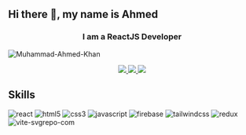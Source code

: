 ## Hi there 👋, my name is Ahmed
<h3 style="text-align: center">I am a ReactJS Developer</h3>

![Muhammad-Ahmed-Khan](https://github.com/khanahmed22/khanahmed22/assets/149488316/22d272fe-b9fd-4738-8b37-b9176d403e59)

<div align="center"> 
  <a href="mailto:ahmed.mak26@outlook.com">
    <img src="https://img.shields.io/badge/Gmail-333333?style=for-the-badge&logo=gmail&logoColor=red" />
  </a> 
  <a href="https://www.linkedin.com/in/muhammad-ahmed-khan-109079275/" target="_blank">
    <img src="https://img.shields.io/badge/LinkedIn-0077B5?style=for-the-badge&logo=linkedin&logoColor=white" target="_blank" />
  </a>
  <a href="https://ahmed-khan.netlify.app/" target="_blank">
     <img src="https://img.shields.io/badge/Portfolio-FF5722?style=for-the-badge&logo=todoist&logoColor=white" target="_blank" /> <!-- sqlite, safari, google-chrome are other good icon options -->
  </a>
</div>



<h2>Skills</h2>

![react](https://github.com/khanahmed22/khanahmed22/assets/149488316/3ed83631-aa76-4268-a8a0-f1bf3809f9af)  ![html5](https://github.com/khanahmed22/khanahmed22/assets/149488316/30a96cd1-cf61-4005-a9e7-6e08b1186ede)  ![css3](https://github.com/khanahmed22/khanahmed22/assets/149488316/c82449c4-0fbc-48fc-bdc0-da1464a01bb4)  ![javascript](https://github.com/khanahmed22/khanahmed22/assets/149488316/98db589e-4ee7-47ce-be51-5519c3a1dc3d)  ![firebase](https://github.com/khanahmed22/khanahmed22/assets/149488316/0527ebf1-f0a3-4f53-a2e5-8add7a05705e)  ![tailwindcss](https://github.com/khanahmed22/khanahmed22/assets/149488316/a6380889-96b6-40b7-b67d-a97cfb02f498)  ![redux](https://github.com/khanahmed22/khanahmed22/assets/149488316/f951d688-c480-46a4-be78-15c7f78c5710)  ![vite-svgrepo-com](https://github.com/khanahmed22/khanahmed22/assets/149488316/5e32d2ac-8c8c-4fd3-ae72-1873b3901fe1)














